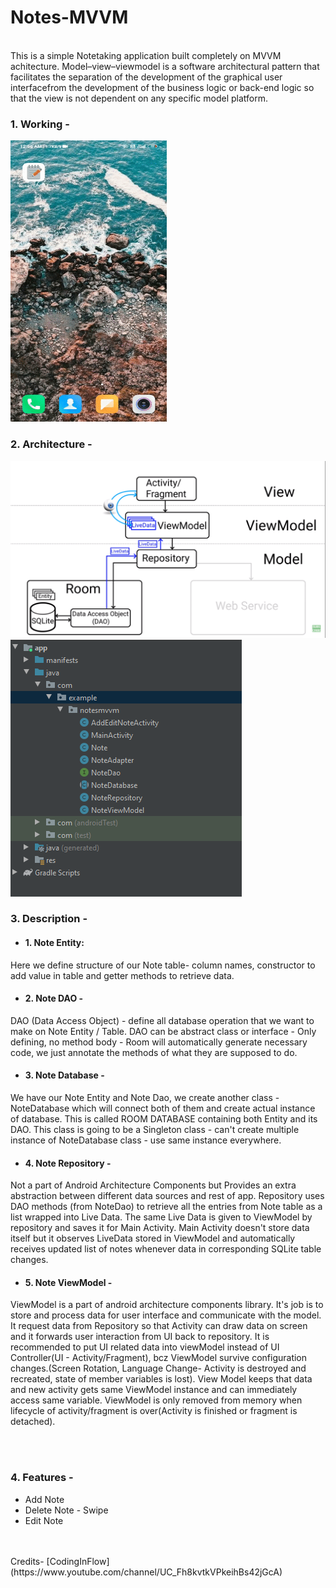 # Notes-MVVM

<br />
This is a simple Notetaking application built completely on MVVM achitecture. Model–view–viewmodel is a software architectural pattern that facilitates the separation of the development of the graphical user interfacefrom the development of the business logic or back-end logic so that the view is not dependent on any specific model platform.

### 1. Working - 
<img src="gif.gif" width="250" height="450"/>

<br />

### 2. Architecture - 
<img src="Screenshot (459).png"/>

<br />

<img src="Screenshot (461).png"/>



<br />

### 3. Description -

- #### 1. Note Entity:
Here we define structure of our Note table- column names, constructor to add value in table and getter methods to retrieve data.

- #### 2. Note DAO -  
DAO (Data Access Object) - define all database operation that we want to make on Note Entity / Table. DAO can be abstract class or interface - Only defining, no method body - Room will automatically generate necessary code, we just annotate the methods of what they are supposed to do.

- #### 3. Note Database -
We have our Note Entity and Note Dao, we create another class - NoteDatabase which will connect both of them and create actual instance of database. This is called ROOM DATABASE containing both Entity and its DAO.
This class is going to be a Singleton class - can't create multiple instance of NoteDatabase class - use same instance everywhere.

- #### 4. Note Repository -
Not a part of Android Architecture Components but Provides an extra abstraction between different data sources and rest of app. Repository uses DAO methods (from NoteDao) to retrieve all the entries from Note table as a list wrapped into Live Data. The same Live Data is given to ViewModel by repository and saves it for Main Activity. Main Activity doesn't store data itself but it observes LiveData stored in ViewModel and automatically receives updated list of notes whenever data in corresponding SQLite table changes.

- #### 5. Note ViewModel - 
ViewModel is a part of android architecture components library. It's job is to store and process data for user interface and communicate with the model. It request data from Repository so that Activity can draw data on screen and it forwards user interaction from UI back to repository.
It is recommended to put UI related data into viewModel instead of UI Controller(UI - Activity/Fragment), bcz ViewModel survive configuration changes.(Screen Rotation, Language Change- Activity is destroyed and recreated, state of member variables is lost). View Model keeps that data and new activity gets same ViewModel instance and can immediately access same variable.
ViewModel is only removed from memory when lifecycle of activity/fragment is over(Activity is finished or fragment is detached).


<br />
<br />

### 4. Features -
- Add Note
- Delete Note - Swipe
- Edit Note

<br />
<br />
Credits- [CodingInFlow](https://www.youtube.com/channel/UC_Fh8kvtkVPkeihBs42jGcA)
